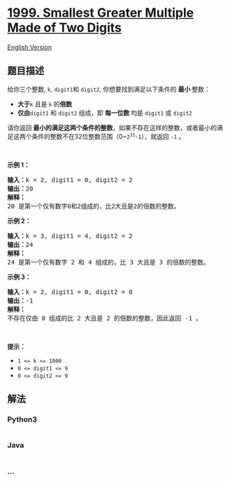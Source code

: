 # [1999. Smallest Greater Multiple Made of Two Digits](https://leetcode-cn.com/problems/smallest-greater-multiple-made-of-two-digits)

[English Version](/solution/1900-1999/1999.Smallest%20Greater%20Multiple%20Made%20of%20Two%20Digits/README_EN.md)

## 题目描述

<!-- 这里写题目描述 -->

<p>给你三个整数, <code>k</code>, <code>digit1</code>和&nbsp;<code>digit2</code>, 你想要找到满足以下条件的 <strong>最小 </strong>整数：</p>

<ul>
	<li><span style=""><b>大于</b></span><code>k</code> 且是 <code>k</code> 的<strong>倍数</strong></li>
	<li><strong>仅由</strong><code>digit1</code> <span style="">和 </span><code>digit2</code> 组成，即 <strong>每一位数 </strong>均是 <code>digit1</code> 或 <code>digit2</code></li>
</ul>

<p>请你返回<strong> </strong><strong>最小的满足这两个条件的整数</strong>，如果不存在这样的整数，或者最小的满足这两个条件的整数不在32位整数范围（0~<code>2<sup>31</sup>-1</code>），就返回 <code>-1</code> 。</p>

<p>&nbsp;</p>

<p><strong>示例 1：</strong></p>

<pre>
<strong>输入：</strong>k = 2, digit1 = 0, digit2 = 2
<strong>输出：</strong>20
<strong>解释：</strong>
20 是第一个仅有数字0和2组成的，比2大且是2的倍数的整数。
</pre>

<p><strong>示例 2：</strong></p>

<pre>
<strong>输入：</strong>k = 3, digit1 = 4, digit2 = 2
<strong>输出：</strong>24
<strong>解释：</strong>
24 是第一个仅有数字 2 和 4 组成的，比 3 大且是 3 的倍数的整数。</pre>

<p><strong>示例 3：</strong></p>

<pre>
<strong>输入：</strong>k = 2, digit1 = 0, digit2 = 0
<strong>输出：</strong>-1
<strong>解释：
</strong>不存在仅由 0 组成的比 2 大且是 2 的倍数的整数，因此返回 -1 。
</pre>

<p>&nbsp;</p>

<p><strong>提示：</strong></p>

<ul>
	<li><code>1 &lt;= k &lt;= 1000</code></li>
	<li><code>0 &lt;= digit1 &lt;= 9</code></li>
	<li><code>0 &lt;= digit2 &lt;= 9</code></li>
</ul>

## 解法

<!-- 这里可写通用的实现逻辑 -->

<!-- tabs:start -->

### **Python3**

<!-- 这里可写当前语言的特殊实现逻辑 -->

```python

```

### **Java**

<!-- 这里可写当前语言的特殊实现逻辑 -->

```java

```

### **...**

```

```

<!-- tabs:end -->
